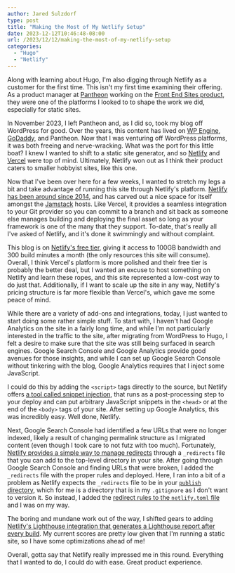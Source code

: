 ```yaml
---
author: Jared Sulzdorf
type: post
title: "Making the Most of My Netlify Setup"
date: 2023-12-12T10:46:48-08:00
url: /2023/12/12/making-the-most-of-my-netlify-setup
categories:
  - "Hugo"
  - "Netlify"
---
```


Along with learning about Hugo, I'm also digging through Netlify as a customer for the first time. This isn't my first time examining their offering. As a product manager at [Pantheon](https://pantheon.io/) working on the [Front End Sites product](https://pantheon.io/features/decoupled-cms), they were one of the platforms I looked to to shape the work we did, especially for static sites.

In November 2023, I left Pantheon and, as I did so, took my blog off WordPress for good. Over the years, this content has lived on [WP Engine](https://wpengine.com/), [GoDaddy](https://www.godaddy.com/), and Pantheon. Now that I was venturing off WordPress platforms, it was both freeing and nerve-wracking. What was the port for this little boat? I knew I wanted to shift to a static site generator, and so [Netlify](https://www.netlify.com/) and [Vercel](https://vercel.com/) were top of mind. Ultimately, Netlify won out as I think their product caters to smaller hobbyist sites, like this one.

<!--more-->

Now that I've been over here for a few weeks, I wanted to stretch my legs a bit and take advantage of running this site through Netlify's platform. [Netlify has been around since 2014](https://en.wikipedia.org/wiki/Netlify), and has carved out a nice space for itself amongst the [Jamstack](https://jamstack.org/) hosts. Like Vercel, it provides a seamless integration to your Git provider so you can commit to a branch and sit back as someone else manages building and deploying the final asset so long as your framework is one of the many that they support. To-date, that's really all I've asked of Netlify, and it's done it swimmingly and without complaint.

This blog is on [Netlify's free tier](https://www.netlify.com/pricing/#core-pricing-table), giving it access to 100GB bandwidth and 300 build minutes a month (the only resources this site will consume). Overall, I think Vercel's platform is more polished and their free tier is probably the better deal, but I wanted an excuse to host something on Netlify and learn these ropes, and this site represented a low-cost way to do just that. Additionally, if I want to scale up the site in any way, Netlify's pricing structure is far more flexible than Vercel's, which gave me some peace of mind.

While there are a variety of add-ons and integrations, today, I just wanted to start doing some rather simple stuff. To start with, I haven't had Google Analytics on the site in a fairly long time, and while I'm not particularly interested in the traffic to the site, after migrating from WordPress to Hugo, I felt a desire to make sure that the site was still being surfaced in search engines. Google Search Console and Google Analytics provide good avenues for those insights, and while I can set up Google Search Console without tinkering with the blog, Google Analytics requires that I inject some JavaScript.

I could do this by adding the `<script>` tags directly to the source, but Netlify offers [a tool called snippet injection](https://docs.netlify.com/site-deploys/post-processing/snippet-injection/), that runs as a post-processing step to your deploy and can put arbitrary JavaScript snippets in the `<head>` or at the end of the `<body>` tags of your site. After setting up Google Analytics, this was incredibly easy. Well done, Netlify.

Next, Google Search Console had identified a few URLs that were no longer indexed, likely a result of changing permalink structure as I migrated content (even though I took care to not futz with too much). Fortunately, [Netlify provides a simple way to manage redirects](https://docs.netlify.com/routing/redirects/) through a `_redirects` file that you can add to the top-level directory in your site. After going through Google Search Console and finding URLs that were broken, I added the `_redirects` file with the proper rules and deployed. Here, I ran into a bit of a problem as Netlify expects the `_redirects` file to be in your [`publish` directory](https://docs.netlify.com/configure-builds/overview/#definitions), which for me is a directory that is in my `.gitignore` as I don't want to version it. So instead, I added the [redirect rules to the `netlify.toml` file](https://docs.netlify.com/routing/redirects/#syntax-for-the-netlify-configuration-file) and I was on my way.

The boring and mundane work out of the way, I shifted gears to adding [Netlify's Lighthouse integration that generates a Lighthouse report after every build](https://www.netlify.com/integrations/lighthouse/). My current scores are pretty low given that I'm running a static site, so I have some optimizations ahead of me!

Overall, gotta say that Netlify really impressed me in this round. Everything that I wanted to do, I could do with ease. Great product experience.
